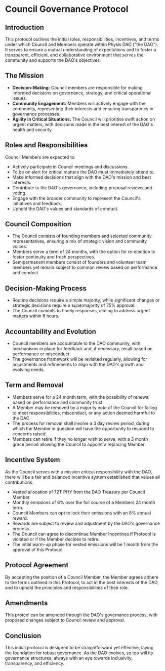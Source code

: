 # Council Governance Protocol

## Introduction

This protocol outlines the initial roles, responsibilities, incentives, and terms under which Council and Members operate within Physis DAO ("the DAO"). It serves to ensure a mutual understanding of expectations and to foster a transparent, efficient, and collaborative environment that serves the community and supports the DAO's objectives.

## The Mission

- **Decision-Making:** Council members are responsible for making informed decisions on governance, strategy, and critical operational issues.
- **Community Engagement:** Members will actively engage with the community, representing their interests and ensuring transparency in governance processes.
- **Agility in Critical Situations:** The Council will prioritise swift action on urgent matters, with decisions made in the best interest of the DAO's health and security.

## Roles and Responsibilities

Council Members are expected to:

- Actively participate in Council meetings and discussions.
- To be on alert for critical matters the DAO must immediately attend to.
- Make informed decisions that align with the DAO's mission and best interests.
- Contribute to the DAO's governance, including proposal reviews and voting.
- Engage with the broader community to represent the Council's initiatives and feedback.
- Uphold the DAO's values and standards of conduct.

## Council Composition

- The Council consists of founding members and selected community representatives, ensuring a mix of strategic vision and community voices.
- Members serve a term of 24 months, with the option for re-election to foster continuity and fresh perspectives.
- Semipermanent members consist of founders and volunteer team members yet remain subject to common review based on performance and conduct.

## Decision-Making Process

- Routine decisions require a simple majority, while significant changes or strategic decisions require a supermajority of 75% approval.
- The Council commits to timely responses, aiming to address urgent matters within 6 hours.

## Accountability and Evolution

- Council members are accountable to the DAO community, with mechanisms in place for feedback and, if necessary, recall based on performance or misconduct.
- The governance framework will be revisited regularly, allowing for adjustments and refinements to align with the DAO's growth and evolving needs.

## Term and Removal

- Members serve for a 24 month term, with the possibility of renewal based on performance and community trust.
- A Member may be removed by a majority vote of the Council for failing to meet responsibilities, misconduct, or any action deemed harmful to the DAO.
- The process for removal shall involve a 3 day review period, during which the Member in question will have the opportunity to respond to concerns raised.
- Members can retire if they no longer wish to serve, with a 3 month grace period allowing the Council to appoint a replacing Member.

## Incentive System

As the Council serves with a mission critical responsibility with the DAO, there will be a fair and balanced incentive system established that values all contributions:

- Vested allocation of 72T PHY from the DAO Treasury per Council Member.
- Monthly emissions of 6% over the full course of a Members 24 month term.
- Council Members can opt to lock their emissions with an 8% annual reward.
- Rewards are subject to review and adjustment by the DAO's governance process.
- The Council can agree to discontinue Member Incentives if Protocol is violated or if the Member decides to retire.
- The intial warm-up phase for vested emissions will be 1 month from the approval of this Protocol.

## Protocol Agreement

By accepting the position of a Council Member, the Member agrees adhere to the terms outlined in this Protocol, to act in the best interests of the DAO, and to uphold the principles and responsibilities of their role.

## Amendments

This protcol can be amended through the DAO's governance process, with proposed changes subject to Council review and approval.

## Conclusion

This initial protocol is designed to be straightforward yet effective, laying the foundation for robust governance. As the DAO evolves, so too will its governance structures, always with an eye towards inclusivity, transparency, and efficiency.
